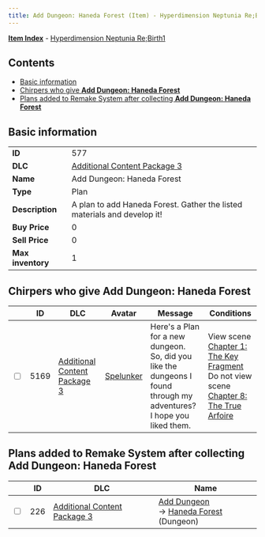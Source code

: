 ```yaml
---
title: Add Dungeon: Haneda Forest (Item) - Hyperdimension Neptunia Re;Birth1
---
```


[**Item Index**](/neptunia/rb1/item/index.html) - [Hyperdimension Neptunia Re;Birth1](/neptunia/rb1)

## Contents

- [Basic information](#basic-information)
- [Chirpers who give **Add Dungeon: Haneda Forest**](#chirpers-who-give-add-dungeon-haneda-forest)
- [Plans added to Remake System after collecting **Add Dungeon: Haneda Forest**](#plans-added-to-remake-system-after-collecting-add-dungeon-haneda-forest)
## Basic information

|   |   |
| -- | -- |
| **ID** | 577 |
| **DLC** | [Additional Content Package 3](/neptunia/rb1/dlc/12-pack3.html) |
| **Name** | Add Dungeon: Haneda Forest |
| **Type** | Plan |
| **Description** | A plan to add Haneda Forest. Gather the listed materials and develop it! |
| **Buy Price** | 0 |
| **Sell Price** | 0 |
| **Max inventory** | 1 |


## Chirpers who give **Add Dungeon: Haneda Forest**

|    | ID | DLC | Avatar | Message | Conditions |
| -- | -- | --- | ------ | ------- | ---------- |
| <input type="checkbox" id="rb1-chirper-event-12-5169" class="trackbox" /> | 5169 | [Additional Content Package 3](/neptunia/rb1/dlc/12-pack3.html) | [Spelunker](/neptunia/rb1/undefined/1-244-spelunker.html) | Here's a Plan for a new dungeon.<br />So, did you like the dungeons I found through my adventures?<br />I hope you liked them. | View scene [Chapter 1: The Key Fragment](/neptunia/rb1/scene/1-117-chapter-1-the-key-fragment.html)<br />Do not view scene [Chapter 8: The True Arfoire](/neptunia/rb1/scene/1-807-chapter-8-the-true-arfoire.html) |


## Plans added to Remake System after collecting **Add Dungeon: Haneda Forest**

|    | ID | DLC | Name |
| -- | -- | --- | ---- |
| <input type="checkbox" id="rb1-remake-12-226" class="trackbox" /> | 226 | [Additional Content Package 3](/neptunia/rb1/dlc/12-pack3.html) | [Add Dungeon](/neptunia/rb1/remake/12-226-add-dungeon.html)<br /> → [Haneda Forest](/neptunia/rb1/dungeon/12-125-haneda-forest.html) (Dungeon) |
